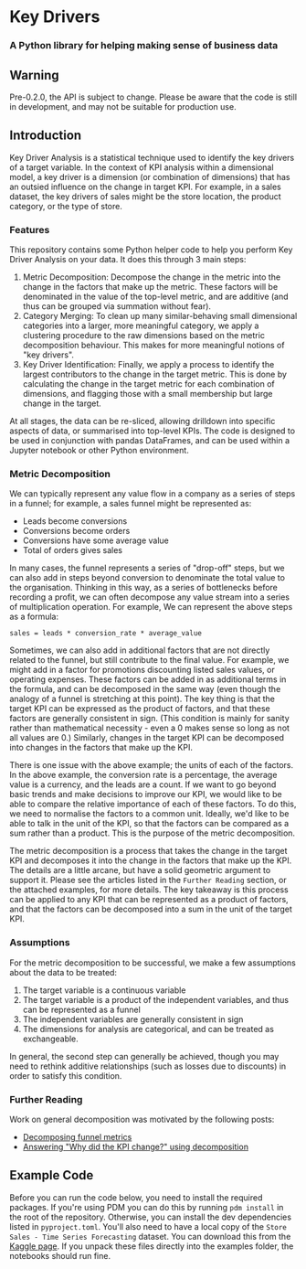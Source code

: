 # Key Drivers
### A Python library for helping making sense of business data

## Warning
Pre-0.2.0, the API is subject to change. Please be aware that the code is still in development, and may not be suitable for production use.

## Introduction
Key Driver Analysis is a statistical technique used to identify the key drivers of a target variable. In the context of KPI analysis within a dimensional model, a key driver is a dimension (or combination of dimensions) that has an outsied influence on the change in target KPI. For example, in a sales dataset, the key drivers of sales might be the store location, the product category, or the type of store.

### Features

This repository contains some Python helper code to help you perform Key Driver Analysis on your data. It does this through 3 main steps:

1. Metric Decomposition: Decompose the change in the metric into the change in the factors that make up the metric. These factors will be denominated in the value of the top-level metric, and are additive (and thus can be grouped via summation without fear).
2. Category Merging: To clean up many similar-behaving small dimensional categories into a larger, more meaningful category, we apply a clustering procedure to the raw dimensions based on the metric decomposition behaviour. This makes for more meaningful notions of "key drivers".
3. Key Driver Identification: Finally, we apply a process to identify the largest contributors to the change in the target metric. This is done by calculating the change in the target metric for each combination of dimensions, and flagging those with a small membership but large change in the target.

At all stages, the data can be re-sliced, allowing drilldown into specific aspects of data, or summarised into top-level KPIs. The code is designed to be used in conjunction with pandas DataFrames, and can be used within a Jupyter notebook or other Python environment.

### Metric Decomposition

We can typically represent any value flow in a company as a series of steps in a funnel; for example, a sales funnel might be represented as:

- Leads become conversions
- Conversions become orders
- Conversions have some average value
- Total of orders gives sales

In many cases, the funnel represents a series of "drop-off" steps, but we can also add in steps beyond conversion to denominate the total value to the organisation. Thinking in this way, as a series of bottlenecks before recording a profit, we can often decompose any value stream into a series of multiplication operation. For example, We can represent the above steps as a formula:

```
sales = leads * conversion_rate * average_value
```

Sometimes, we can also add in additional factors that are not directly related to the funnel, but still contribute to the final value. For example, we might add in a factor for promotions discounting listed sales values, or operating expenses. These factors can be added in as additional terms in the formula, and can be decomposed in the same way (even though the analogy of a funnel is stretching at this point). The key thing is that the target KPI can be expressed as the product of factors, and that these factors are generally consistent in sign. (This condition is mainly for sanity rather than mathematical necessity - even a 0 makes sense so long as not all values are 0.) Similarly, changes in the target KPI can be decomposed into changes in the factors that make up the KPI.

There is one issue with the above example; the units of each of the factors. In the above example, the conversion rate is a percentage, the average value is a currency, and the leads are a count. If we want to go beyond basic trends and make decisions to improve our KPI, we would like to be able to compare the relative importance of each of these factors. To do this, we need to normalise the factors to a common unit. Ideally, we'd like to be able to talk in the unit of the KPI, so that the factors can be compared as a sum rather than a product. This is the purpose of the metric decomposition.

The metric decomposition is a process that takes the change in the target KPI and decomposes it into the change in the factors that make up the KPI. The details are a little arcane, but have a solid geometric argument to support it. Please see the articles listed in the `Further Reading` section, or the attached examples, for more details. The key takeaway is this process can be applied to any KPI that can be represented as a product of factors, and that the factors can be decomposed into a sum in the unit of the target KPI.

### Assumptions
For the metric decomposition to be successful, we make a few assumptions about the data to be treated:

1. The target variable is a continuous variable
2. The target variable is a product of the independent variables, and thus can be represented as a funnel
3. The independent variables are generally consistent in sign
4. The dimensions for analysis are categorical, and can be treated as exchangeable.

In general, the second step can generally be achieved, though you may need to rethink additive relationships (such as losses due to discounts) in order to satisfy this condition.


### Further Reading

Work on general decomposition was motivated by the following posts:

- [Decomposing funnel metrics](https://maxhalford.github.io/blog/funnel-decomposition/)
- [Answering "Why did the KPI change?" using decomposition](https://maxhalford.github.io/blog/kpi-evolution-decomposition/)


## Example Code

Before you can run the code below, you need to install the required packages. If you're using PDM you can do this by running `pdm install` in the root of the repository. Otherwise, you can install the dev dependencies listed in `pyproject.toml`. You'll also need to have a local copy of the `Store Sales - Time Series Forecasting` dataset. You can download this from the [Kaggle page](https://www.kaggle.com/competitions/store-sales-time-series-forecasting/data?select=stores.csv). If you unpack these files directly into the examples folder, the notebooks should run fine.
